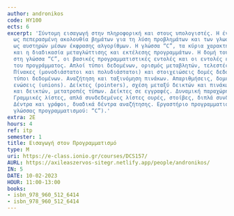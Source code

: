 ```yaml
---
author: andronikos
code: ΗΥ100
ects: 6
excerpt: 'Σύντομη εισαγωγή στην πληροφορική και στους υπολογιστές. Η έννοια του αλγόριθμου
  ως πεπερασμένη ακολουθία βημάτων για τη λύση προβλημάτων και των γλωσσών προγραμματισμού
  ως αυστηρών μέσων έκφρασης αλγορίθμων. Η γλώσσα “C”, τα κύρια χαρακτηριστικά της
  και η διαδικασία μεταγλώττισης και εκτέλεσης προγραμμάτων. Η δομή του προγράμματος
  στη γλώσσα “C”, οι βασικές προγραμματιστικές εντολές και οι εντολές ελέγχου ροής
  του προγράμματος. Απλοί τύποι δεδομένων, ορισμός μεταβλητών, τελεστές και εκφράσεις.
  Πίνακες (μονοδιάστατοι και πολυδιάστατοι) και στοιχειώσεις δομές δεδομένων. Αφηρημένοι
  τύποι δεδομένων. Αναζήτηση και ταξινόμηση πινάκων. Απαριθμήσεις, δομές (structures),
  ενώσεις (unions). Δείκτες (pointers), σχέση μεταξύ δεικτών και πινάκων, συμβολοσειρών
  και δεικτών, μετατροπές τύπων. Δείκτες σε εγγραφές. Δυναμική παραχώρηση μνήμης.
  Γραμμικές λίστες, απλά συνδεδεμένες λίστες ουρές, στοίβες, διπλά συνδεδεμένες λίστες.
  Δέντρα και γράφοι, δυαδικά δέντρα αναζήτησης. Εργαστήριο προγραμματισμού (Επιλογή
  γλώσσας προγραμματισμού: “C”).'
extra: 2Ε
hours: 4
ref: itp
semester: 1
title: Εισαγωγή στον Προγραμματισμό
type: M
uri: https://e-class.ionio.gr/courses/DCS157/
AURL: https://axileaszervos-sitegr.netlify.app/people/andronikos/
IN: 5
DATE: 10-02-2023
HOUR: 11:00-13:00
books:
- isbn_978_960_512_6414
- isbn_978_960_512_6414
---
```

